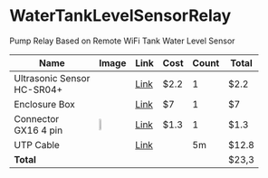 # WaterTankLevelSensorRelay
Pump Relay Based on Remote WiFi Tank Water Level Sensor


|Name|Image|Link|Cost|Count|Total|
|----|-----|----|----|------|--|
|Ultrasonic Sensor<br>HC-SR04+  ||[Link](https://ru.aliexpress.com/item/32860776120.html)|$2.2|1|$2.2
|Enclosure Box||[Link](https://ru.aliexpress.com/item/32821317233.html)|$7|1|$7
|Connector<br>GX16 4 pin|<img src="https://ae01.alicdn.com/kf/HTB13zjWQPDpK1RjSZFrq6y78VXak/GX16-M16.jpg" width="20%"/>|[Link](https://ru.aliexpress.com/item/32823665189.html)|$1.3|1|$1.3
|UTP Cable||[Link](https://ru.aliexpress.com/item/4000053396398.html)||5m|$12.8
|**Total**|||||$23,3|






